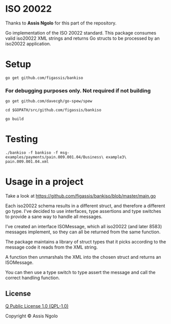 # ISO 20022

Thanks to **Assis Ngolo** for this part of the repository.

Go implementation of the ISO 20022 standard. This package consumes valid iso20022 XML strings and returns Go structs to be processed by an iso20022 application.

# Setup

```
go get github.com/figassis/bankiso
``` 
### For debugging purposes only. Not required if not building

```
go get github.com/davecgh/go-spew/spew
```

```
cd $GOPATH/src/github.com/figassis/bankiso
```

```
go build
```

# Testing

```
./bankiso -f bankiso -f msg-examples/payments/pain.009.001.04/Business\ example3\ pain.009.001.04.xml
```

# Usage in a project

Take a look at https://github.com/figassis/bankiso/blob/master/main.go

Each iso20022 schema results in a different struct, and therefore a different go type.
I've decided to use interfaces, type assertions and type switches to provide a sane way to handle all messages.

I’ve created an interface ISOMessage, which all iso20022 (and later 8583) messages implement, so they can all be returned from the same function.

The package maintains a library of struct types that it picks according to the message code it reads from the XML string.

A function then unmarshals the XML into the chosen struct and returns an ISOMessage.

You can then use a type switch to type assert the message and call the correct handling function.

## License

[Q Public License 1.0 (QPL-1.0)](https://en.wikipedia.org/wiki/Q_Public_License)

Copyright &copy; Assis Ngolo
